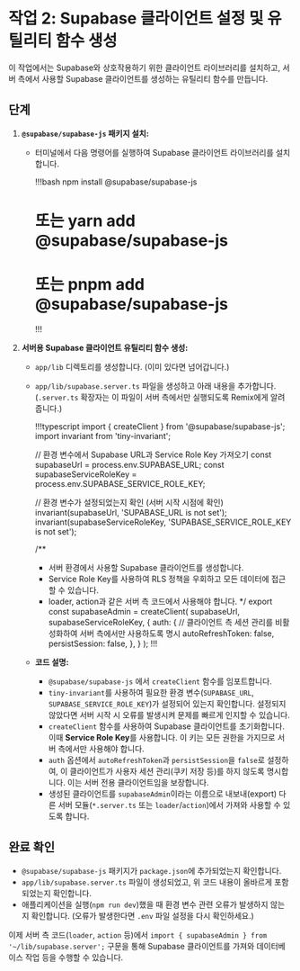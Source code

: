 # 작업 2: Supabase 클라이언트 설정 및 유틸리티 함수 생성

이 작업에서는 Supabase와 상호작용하기 위한 클라이언트 라이브러리를 설치하고, 서버 측에서 사용할 Supabase 클라이언트를 생성하는 유틸리티 함수를 만듭니다.

## 단계

1.  **`@supabase/supabase-js` 패키지 설치:**
    *   터미널에서 다음 명령어를 실행하여 Supabase 클라이언트 라이브러리를 설치합니다.

        !!!bash
        npm install @supabase/supabase-js
        # 또는 yarn add @supabase/supabase-js
        # 또는 pnpm add @supabase/supabase-js
        !!!

2.  **서버용 Supabase 클라이언트 유틸리티 함수 생성:**
    *   `app/lib` 디렉토리를 생성합니다. (이미 있다면 넘어갑니다.)
    *   `app/lib/supabase.server.ts` 파일을 생성하고 아래 내용을 추가합니다. (`.server.ts` 확장자는 이 파일이 서버 측에서만 실행되도록 Remix에게 알려줍니다.)

        !!!typescript
        import { createClient } from '@supabase/supabase-js';
        import invariant from 'tiny-invariant';

        // 환경 변수에서 Supabase URL과 Service Role Key 가져오기
        const supabaseUrl = process.env.SUPABASE_URL;
        const supabaseServiceRoleKey = process.env.SUPABASE_SERVICE_ROLE_KEY;

        // 환경 변수가 설정되었는지 확인 (서버 시작 시점에 확인)
        invariant(supabaseUrl, 'SUPABASE_URL is not set');
        invariant(supabaseServiceRoleKey, 'SUPABASE_SERVICE_ROLE_KEY is not set');

        /**
         * 서버 환경에서 사용할 Supabase 클라이언트를 생성합니다.
         * Service Role Key를 사용하여 RLS 정책을 우회하고 모든 데이터에 접근할 수 있습니다.
         * loader, action과 같은 서버 측 코드에서 사용해야 합니다.
         */
        export const supabaseAdmin = createClient(
          supabaseUrl,
          supabaseServiceRoleKey,
          {
            auth: {
              // 클라이언트 측 세션 관리를 비활성화하여 서버 측에서만 사용하도록 명시
              autoRefreshToken: false,
              persistSession: false,
            },
          }
        );
        !!!

    *   **코드 설명:**
        *   `@supabase/supabase-js` 에서 `createClient` 함수를 임포트합니다.
        *   `tiny-invariant`를 사용하여 필요한 환경 변수(`SUPABASE_URL`, `SUPABASE_SERVICE_ROLE_KEY`)가 설정되어 있는지 확인합니다. 설정되지 않았다면 서버 시작 시 오류를 발생시켜 문제를 빠르게 인지할 수 있습니다.
        *   `createClient` 함수를 사용하여 Supabase 클라이언트를 초기화합니다. 이때 **Service Role Key**를 사용합니다. 이 키는 모든 권한을 가지므로 서버 측에서만 사용해야 합니다.
        *   `auth` 옵션에서 `autoRefreshToken`과 `persistSession`을 `false`로 설정하여, 이 클라이언트가 사용자 세션 관리(쿠키 저장 등)를 하지 않도록 명시합니다. 이는 서버 전용 클라이언트임을 보장합니다.
        *   생성된 클라이언트를 `supabaseAdmin`이라는 이름으로 내보내(export) 다른 서버 모듈(`*.server.ts` 또는 `loader`/`action`)에서 가져와 사용할 수 있도록 합니다.

## 완료 확인

*   `@supabase/supabase-js` 패키지가 `package.json`에 추가되었는지 확인합니다.
*   `app/lib/supabase.server.ts` 파일이 생성되었고, 위 코드 내용이 올바르게 포함되었는지 확인합니다.
*   애플리케이션을 실행(`npm run dev`)했을 때 환경 변수 관련 오류가 발생하지 않는지 확인합니다. (오류가 발생한다면 `.env` 파일 설정을 다시 확인하세요.)

이제 서버 측 코드(`loader`, `action` 등)에서 `import { supabaseAdmin } from '~/lib/supabase.server';` 구문을 통해 Supabase 클라이언트를 가져와 데이터베이스 작업 등을 수행할 수 있습니다. 